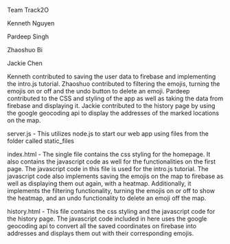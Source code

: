 Team Track2O

Kenneth Nguyen

Pardeep Singh

Zhaoshuo Bi

Jackie Chen

  Kenneth contributed to saving the user data to firebase and implementing the intro.js tutorial. Zhaoshuo contributed to filtering the emojis, turning the emojis on or off and the undo button to delete an emoji. Pardeep contributed to the CSS and styling of the app as well as taking the data from firebase and displaying it. Jackie contributed to the history page by using the google geocoding api to display the addresses of the marked locations on the map.
  
  server.js - This utilizes node.js to start our web app using files from the folder called static_files
  
  index.html - The single file contains the css styling for the homepage. It also contains the javascript code as well for the functionalities on the first page. The javascript code in this file is used for the intro.js tutorial. The javascript code also implements saving the emojis on the map to firebase as well as displaying them out again, with a heatmap. Additionally, it implements the filtering functionality, turning the emojis on or off to show the heatmap, and an undo functionality to delete an emoji off the map.
  
  history.html - This file contains the css styling and the javascript code for the history page. The javascript code included in here uses the google geocoding api to convert all the saved coordinates on firebase into addresses and displays them out with their corresponding emojis. 
